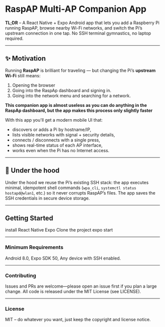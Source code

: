 # RaspAP Multi-AP Companion App

**TL;DR** – A React Native + Expo Android app that lets you add a Raspberry Pi running RaspAP, browse nearby Wi-Fi networks, and switch the Pi’s upstream connection in one tap. No SSH terminal gymnastics, no laptop required.

---

## ✨ Motivation
Running **RaspAP** is brilliant for traveling — but changing the Pi’s **upstream Wi-Fi** still means:
1. Opening the browser
2. Going into the RaspAp dashboard and signing in.
3. Going into the network menu and searching for a network.

**This companion app is almost useless as you can do anything in the RaspAp dashboard, but the app makes this process only slightly faster** 

With this app you'll get a modern mobile UI that:

* discovers or adds a Pi by hostname/IP,
* lists visible networks with signal + security details,
* connects / disconnects with a single press,
* shows real-time status of each AP interface,
* works even when the Pi has no Internet access.

---

## 🚀 Under the hood
Under the hood we reuse the Pi’s existing SSH stack: the app executes minimal, idempotent shell commands (`wpa_cli`, `systemctl status hostapd@wlan1`, etc.) so it never corrupts RaspAP’s files.
The app saves the SSH credentials in secure device storage.

---

## Getting Started
install React Native Expo
Clone the project 
expo start

---
### Minimum Requirements
Android 8.0, Expo SDK 50, Any device with SSH enabled.

---
### Contributing
Issues and PRs are welcome—please open an issue first if you plan a large change.
All code is released under the MIT License (see LICENSE).

---
### License
MIT – do whatever you want, just keep the copyright and license notice.